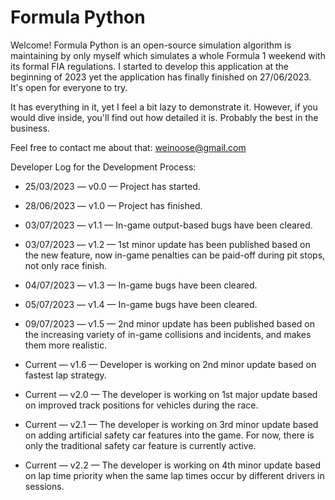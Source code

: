# Formula Python
Welcome! Formula Python is an open-source simulation algorithm is maintaining by only myself which simulates a whole Formula 1 weekend with its formal FIA regulations. I started to develop this application at the beginning of 2023 yet the application has finally finished on 27/06/2023. It's open for everyone to try.

It has everything in it, yet I feel a bit lazy to demonstrate it. However, if you would dive inside, you'll find out how detailed it is. Probably the best in the business.

Feel free to contact me about that: weinoose@gmail.com

Developer Log for the Development Process:

* 25/03/2023 — v0.0 — Project has started.

* 28/06/2023 — v1.0 — Project has finished.

* 03/07/2023 — v1.1 — In-game output-based bugs have been cleared.
* 03/07/2023 — v1.2 — 1st minor update has been published based on the new feature, now in-game penalties can be paid-off during pit stops, not only race finish.
* 04/07/2023 — v1.3 — In-game bugs have been cleared.
* 05/07/2023 — v1.4 — In-game bugs have been cleared.
* 09/07/2023 — v1.5 — 2nd minor update has been published based on the increasing variety of in-game collisions and incidents, and makes them more realistic.
* Current — v1.6 — Developer is working on 2nd minor update based on fastest lap strategy.
* Current — v2.0 — The developer is working on 1st major update based on improved track positions for vehicles during the race.
* Current — v2.1 — The developer is working on 3rd minor update based on adding artificial safety car features into the game. For now, there is only the traditional safety car feature is currently active.
* Current — v2.2 — The developer is working on 4th minor update based on lap time priority when the same lap times occur by different drivers in sessions.
